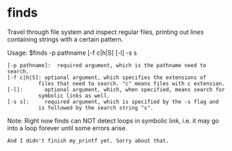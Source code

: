 finds
=====

Travel through file system and inspect regular files, printing out lines containing 
strings with a certain pattern.

Usage:	$finds -p pathname [-f c|h|S] [-l] -s s
	
	[-p pathname]:	required argument, which is the pathname need to search.
	[-f c|h|S]:	optional argument, which specifies the extensions of 
			  files that need to search. "c" means files with c extension.
	[-l]:		optional argument, which, when specified, means search for 
			  symbolic links as well.
	[-s s]:		required argument, which is specified by the -s flag and 
			  is followed by the search string "s".
			  

Note:
    Right now finds can NOT detect loops in symbolic link, i.e. it may go into a loop forever until some errors arise.
    
    And I didn't finish my_printf yet. Sorry about that.
